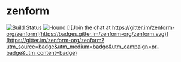 # zenform

[![Build Status](https://travis-ci.org/zenform/zenform.svg?branch=master)](https://travis-ci.org/zenform/zenform)
[![Hound](https://camo.githubusercontent.com/23ee7a697b291798079e258bbc25434c4fac4f8b/68747470733a2f2f696d672e736869656c64732e696f2f62616467652f50726f7465637465645f62792d486f756e642d6138373364312e737667)](https://houndci.com)
[![Join the chat at https://gitter.im/zenform-org/zenform](https://badges.gitter.im/zenform-org/zenform.svg)](https://gitter.im/zenform-org/zenform?utm_source=badge&utm_medium=badge&utm_campaign=pr-badge&utm_content=badge)
